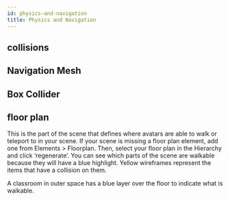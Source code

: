 ```yaml
---
id: physics-and-navigation
title: Physics and Navigation
---
```


## collisions

## Navigation Mesh

## Box Collider

## floor plan


This is the part of the scene that defines where avatars are able to walk or teleport to in your scene. If your scene is missing a floor plan element, add one from Elements > Floorplan. Then, select your floor plan in the Hierarchy and click ‘regenerate’. You can see which parts of the scene are walkable because they will have a blue highlight. Yellow wireframes represent the items that have a collision on them.

A classroom in outer space has a blue layer over the floor to indicate what is walkable.

